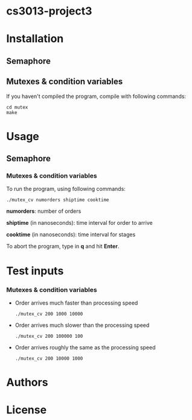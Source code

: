 # cs3013-project3

# Installation
## Semaphore
## Mutexes & condition variables
  If you haven't compiled the program, compile with following commands:

    cd mutex
    make

# Usage
## Semaphore
### Mutexes & condition variables

  To run the program, using following commands:

    ./mutex_cv numorders shiptime cooktime

  **numorders**: number of orders

  **shiptime** (in nanoseconds): time interval for order to arrive

  **cooktime** (in nanoseconds): time interval for stages

  To abort the program, type in **q** and hit **Enter**.

# Test inputs
### Mutexes & condition variables
  - Order arrives much faster than processing speed

        ./mutex_cv 200 1000 10000

  - Order arrives much slower than the processing speed

        ./mutex_cv 200 100000 100

  - Order arrives roughly the same as the processing speed

        ./mutex_cv 200 10000 1000

# Authors
# License
